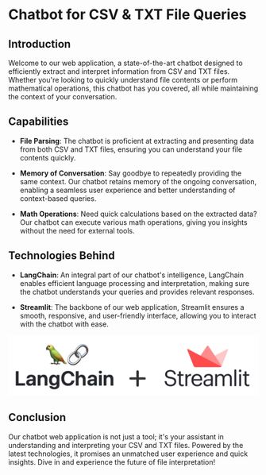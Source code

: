 # Chatbot for CSV & TXT File Queries

## Introduction

Welcome to our web application, a state-of-the-art chatbot designed to efficiently extract and interpret information from CSV and TXT files. Whether you're looking to quickly understand file contents or perform mathematical operations, this chatbot has you covered, all while maintaining the context of your conversation.

## Capabilities

- **File Parsing**: The chatbot is proficient at extracting and presenting data from both CSV and TXT files, ensuring you can understand your file contents quickly.

- **Memory of Conversation**: Say goodbye to repeatedly providing the same context. Our chatbot retains memory of the ongoing conversation, enabling a seamless user experience and better understanding of context-based queries.

- **Math Operations**: Need quick calculations based on the extracted data? Our chatbot can execute various math operations, giving you insights without the need for external tools.

## Technologies Behind

- **LangChain**: An integral part of our chatbot's intelligence, LangChain enables efficient language processing and interpretation, making sure the chatbot understands your queries and provides relevant responses.

- **Streamlit**: The backbone of our web application, Streamlit ensures a smooth, responsive, and user-friendly interface, allowing you to interact with the chatbot with ease.

![image](image.png)

## Conclusion

Our chatbot web application is not just a tool; it's your assistant in understanding and interpreting your CSV and TXT files. Powered by the latest technologies, it promises an unmatched user experience and quick insights. Dive in and experience the future of file interpretation!

